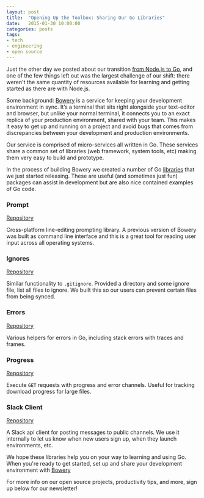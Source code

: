 ```yaml
---
layout: post
title:  "Opening Up the Toolbox: Sharing Our Go Libraries"
date:   2015-01-30 10:00:00
categories: posts
tags:
- tech
- engineering
- open source
---
```


Just the other day we posted about our transition [from Node.js to Go](/posts/Nodejs-to-Golang-Bowery/), and one of the few things left out was the largest challenge of our shift: there weren't the same quantity of resources available for learning and getting started as there are with Node.js.

Some background: [Bowery](http://bowery.io) is a service for keeping your development environment in sync. It’s a terminal that sits right alongside your text-editor and browser, but unlike your normal terminal, it connects you to an exact replica of your production environment, shared with your team. This makes it easy to get up and running on a project and avoid bugs that comes from discrepancies between your development and production environments.

Our service is comprised of micro-services all written in Go. These services share a common set of libraries (web framework, system tools, etc) making them very easy to build and prototype.

In the process of building Bowery we created a number of Go [libraries](/posts/shared-libraries-at-bowery/) that we just started releasing. These are useful (and sometimes just fun) packages can assist in development but are also nice contained examples of Go code.

### Prompt

[Repository](https://github.com/Bowery/prompt)

Cross-platform line-editing prompting library. A previous version of Bowery was built as command line interface and this is a great tool for reading user input across all operating systems.

### Ignores

[Repository](https://github.com/Bowery/ignores)

Similar functionality to `.gitignore`. Provided a directory and some ignore file, list all files to ignore. We built this so our users can prevent certain files from being synced.

### Errors

[Repository](https://github.com/Bowery/errors)

Various helpers for errors in Go, including stack errors with traces and frames.

### Progress

[Repository](https://github.com/Bowery/progress)

Execute `GET` requests with progress and error channels. Useful for tracking download progress for large files.

### Slack Client

[Repository](https://github.com/Bowery/slack)

A Slack api client for posting messages to public channels. We use it internally to let us know when new users sign up, when they launch environments, etc.

We hope these libraries help you on your way to learning and using Go. When you're ready to get started, set up and share your development environment with [Bowery](http://bowery.io)

For more info on our open source projects, productivity tips, and more, sign up below for our newsletter!
